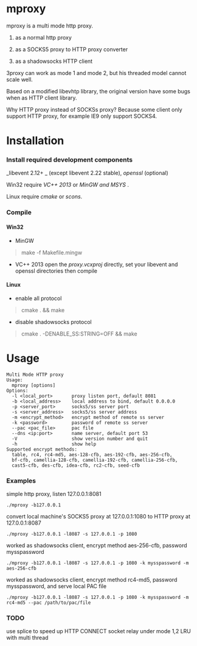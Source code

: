 # mproxy
mproxy is a multi mode http proxy. 

1. as a normal http proxy 

2. as a SOCKS5 proxy to HTTP proxy converter 

3. as a shadowsocks HTTP client 

3proxy can work as mode 1 and mode 2, but his threaded model cannot scale well.

Based on a modified libevhtp library, the original version have some bugs when as HTTP client library.

Why HTTP proxy instead of SOCKSs proxy? Because some client only support HTTP proxy, for example IE9 only support SOCKS4.

# Installation #

### Install required development components
_libevent 2.12+ _ (except libevent 2.22 stable),  _openssl_ (optional)

Win32 require _VC++ 2013_ or _MinGW and MSYS_ . 

Linux require _cmake_ or _scons_.

### Compile 
#### Win32 
* MinGW 
>make -f Makefile.mingw

* VC++ 2013
open the _proxy.vcxproj_ directly, set your libevent and openssl directories then compile

#### Linux
* enable all protocol
>cmake . && make          

* disable shadowsocks protocol
>cmake . -DENABLE_SS:STRING=OFF && make     

# Usage #

    Multi Mode HTTP proxy
    Usage:
      mproxy [options]
    Options:
      -l <local_port>       proxy listen port, default 8081
      -b <local_address>    local address to bind, default 0.0.0.0
      -p <server_port>      socks5/ss server port
      -s <server_address>   socks5/ss server address
      -m <encrypt_method>   encrypt method of remote ss server
      -k <password>         password of remote ss server
      --pac <pac_file>      pac file
      --dns <ip:port>       name server, default port 53
      -V                    show version number and quit
      -h                    show help
    Supported encrypt methods:
      table, rc4, rc4-md5, aes-128-cfb, aes-192-cfb, aes-256-cfb, 
      bf-cfb, camellia-128-cfb, camellia-192-cfb, camellia-256-cfb, 
      cast5-cfb, des-cfb, idea-cfb, rc2-cfb, seed-cfb


### Examples

simple http proxy, listen 127.0.0.1:8081

    ./mproxy -b127.0.0.1

convert local machine's SOCKS5 proxy at 127.0.0.1:1080 to HTTP proxy at 127.0.0.1:8087

    ./mproxy -b127.0.0.1 -l8087 -s 127.0.0.1 -p 1080

worked as shadowsocks client, encrypt method aes-256-cfb, password mysspassword 

    ./mproxy -b127.0.0.1 -l8087 -s 127.0.0.1 -p 1080 -k mysspassword -m aes-256-cfb

worked as shadowsocks client, encrypt method rc4-md5, password mysspassword, and serve local PAC file

    ./mproxy -b127.0.0.1 -l8087 -s 127.0.0.1 -p 1080 -k mysspassword -m rc4-md5 --pac /path/to/pac/file

### TODO

use splice to speed up HTTP CONNECT socket relay under mode 1,2
LRU with multi thread



